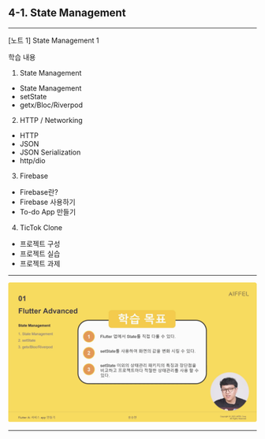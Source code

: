 ## 4-1. State Management

---

[노트 1] State Management 1

학습 내용
1. State Management
  - State Management
  - setState
  - getx/Bloc/Riverpod
2. HTTP / Networking
  - HTTP
  - JSON
  - JSON Serialization
  - http/dio
3. Firebase
  - Firebase란?
  - Firebase 사용하기
  - To-do App 만들기
4. TicTok Clone
  - 프로젝트 구성
  - 프로젝트 실습
  - 프로젝트 과제

---
![](img04/01.png)

---